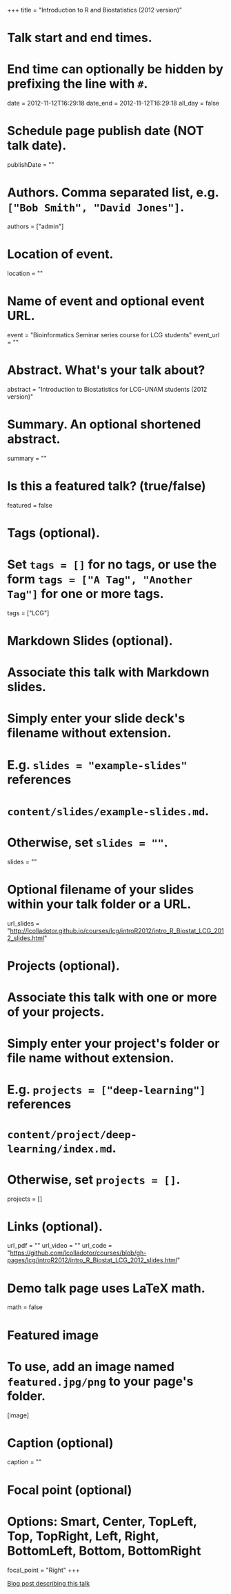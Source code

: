 +++
title = "Introduction to R and Biostatistics (2012 version)"

# Talk start and end times.
#   End time can optionally be hidden by prefixing the line with `#`.
date = 2012-11-12T16:29:18
date_end = 2012-11-12T16:29:18
all_day = false

# Schedule page publish date (NOT talk date).
publishDate = ""

# Authors. Comma separated list, e.g. `["Bob Smith", "David Jones"]`.
authors = ["admin"]

# Location of event.
location = ""

# Name of event and optional event URL.
event = "Bioinformatics Seminar series course for LCG students"
event_url = ""

# Abstract. What's your talk about?
abstract = "Introduction to Biostatistics for LCG-UNAM students (2012 version)"

# Summary. An optional shortened abstract.
summary = ""

# Is this a featured talk? (true/false)
featured = false

# Tags (optional).
#   Set `tags = []` for no tags, or use the form `tags = ["A Tag", "Another Tag"]` for one or more tags.
tags = ["LCG"]

# Markdown Slides (optional).
#   Associate this talk with Markdown slides.
#   Simply enter your slide deck's filename without extension.
#   E.g. `slides = "example-slides"` references 
#   `content/slides/example-slides.md`.
#   Otherwise, set `slides = ""`.
slides = ""

# Optional filename of your slides within your talk folder or a URL.
url_slides = "http://lcolladotor.github.io/courses/lcg/introR2012/intro_R_Biostat_LCG_2012_slides.html"

# Projects (optional).
#   Associate this talk with one or more of your projects.
#   Simply enter your project's folder or file name without extension.
#   E.g. `projects = ["deep-learning"]` references 
#   `content/project/deep-learning/index.md`.
#   Otherwise, set `projects = []`.
projects = []

# Links (optional).
url_pdf = ""
url_video = ""
url_code = "https://github.com/lcolladotor/courses/blob/gh-pages/lcg/introR2012/intro_R_Biostat_LCG_2012_slides.html"

# Demo talk page uses LaTeX math.
math = false

# Featured image
# To use, add an image named `featured.jpg/png` to your page's folder. 
[image]
  # Caption (optional)
  caption = ""

  # Focal point (optional)
  # Options: Smart, Center, TopLeft, Top, TopRight, Left, Right, BottomLeft, Bottom, BottomRight
  focal_point = "Right"
+++

[Blog post describing this talk](http://lcolladotor.github.io/2012/11/12/introduction-to-r-and-biostatistics-2012-version/)



